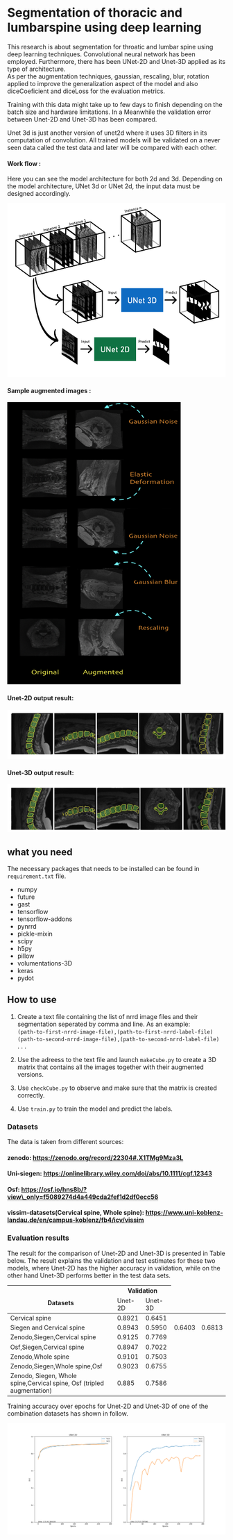# Segmentation of thoracic and lumbarspine using deep learning

This research is about segmentation for throatic and lumbar spine using deep learning techniques. Convolutional neural network has been employed. Furthermore, there has been UNet-2D and Unet-3D applied as its type of architecture.  
As per the augmentation techniques, gaussian, rescaling, blur, rotation applied to improve the generalization aspect of the model and also diceCoeficient and diceLoss for the evaluation metrics.

Training with this data might take up to few days to finish depending on the batch size and hardware limitations. In a Meanwhile the validation error between Unet-2D and Unet-3D has been compared.

Unet 3d is just another version of unet2d where it uses 3D filters in its computation of convolution. 
All trained models will be validated on a never seen data called the test data and later will be compared with each other.

#### Work flow :
Here you can see the model architecture for both 2d and 3d. 
Depending on the model architecture, UNet 3d or UNet 2d, the input data must be designed accordingly. 

<img src="images/cube.jpg" height="400">

#### Sample augmented images :

<img src="images/augmentation.png" height="650" width="400">

#### Unet-2D output result:
<img src="images/unet2d.png">

#### Unet-3D output result:
<img src="images/unet3d.png">

## what you need 

The necessary packages that needs to be installed can be found in `requirement.txt` file.

- numpy
- future
- gast
- tensorflow
- tensorflow-addons
- pynrrd
- pickle-mixin
- scipy
- h5py
- pillow
- volumentations-3D
- keras
- pydot


## How to use
1. Create a text file containing the list of nrrd image files and their segmentation seperated by comma and line. As an example: </br>
	 `(path-to-first-nrrd-image-file),(path-to-first-nrrd-label-file)` </br>
	 `(path-to-second-nrrd-image-file),(path-to-second-nrrd-label-file)` </br>
		.
		.
		.
		 
2. Use the adreess to the text file and launch `makeCube.py` to create a 3D matrix that contains all the images together with their augmented versions.</br>
3. Use `checkCube.py` to observe and make sure that the matrix is created correctly. </br>
4. Use `train.py` to train the model and predict the labels.</br>

### Datasets

The data is taken from different sources:

#### zenodo: https://zenodo.org/record/22304#.X1TMg9Mza3L </br>
#### Uni-siegen: https://onlinelibrary.wiley.com/doi/abs/10.1111/cgf.12343  </br>
#### Osf: https://osf.io/hns8b/?view\_only=f5089274d4a449cda2fef1d2df0ecc56  </br>
#### vissim-datasets(Cervical spine, Whole spine): https://www.uni-koblenz-landau.de/en/campus-koblenz/fb4/icv/vissim


### Evaluation results

The result for the comparison of Unet-2D and Unet-3D is presented in Table below. The result explains the validation and test estimates for these two models, where Unet-2D has the higher accuracy in validation, while on the other hand Unet-3D performs better in the test data sets. 

<table class="tg">
<thead>
  <tr>
    <th class="tg-v0hj" rowspan="2"><br>Datasets</th>
    <th class="tg-v0hj" colspan="2">Validation</th>
  </tr>
  <tr>
    <td class="tg-dvid">Unet-2D</td>
    <td class="tg-dvid">Unet-3D</td>

  </tr>
</thead>
<tbody>
  <tr>
    <td class="tg-0pky">Cervical spine</td>
    <td class="tg-fymr">0.8921</td>
    <td class="tg-0pky">0.6451</td>

  </tr>
  <tr>
    <td class="tg-0pky">Siegen and Cervical spine</td>
    <td class="tg-fymr">0.8943</td>
    <td class="tg-0pky">0.5950</td>
    <td class="tg-0pky">0.6403</td>
    <td class="tg-0pky">0.6813</td>
  </tr>
  <tr>
    <td class="tg-0pky">Zenodo,Siegen,Cervical spine</td>
    <td class="tg-fymr">0.9125</td>
    <td class="tg-0pky">0.7769</td>

  </tr>
  <tr>
    <td class="tg-0pky">Osf,Siegen,Cervical spine</td>
    <td class="tg-fymr">0.8947</td>
    <td class="tg-0pky">0.7022</td>

  </tr>
  <tr>
    <td class="tg-0pky">Zenodo,Whole spine</td>
    <td class="tg-fymr">0.9101</td>
    <td class="tg-0pky">0.7503</td>

  </tr>
  <tr>
    <td class="tg-0pky">Zenodo,Siegen,Whole spine,Osf</td>
    <td class="tg-fymr">0.9023</td>
    <td class="tg-0pky">0.6755</td>

  </tr>
  <tr>
    <td class="tg-0pky">Zenodo, Siegen, Whole spine,Cervical spine, Osf (tripled augmentation)</td>
    <td class="tg-fymr">0.885</td>
    <td class="tg-0pky">0.7586</td>

  </tr>
</tbody>
</table>


Training accuracy over epochs for Unet-2D and Unet-3D of one of the combination datasets has shown in follow. 

<img src="images/chart.png">

